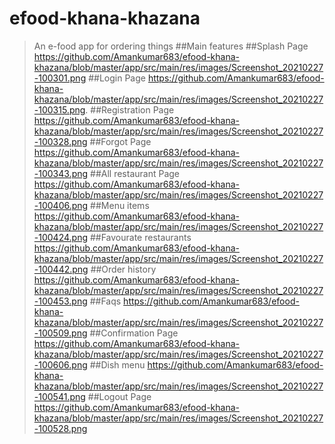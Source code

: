 # efood-khana-khazana
>An e-food app for ordering things
##Main features
##Splash Page
https://github.com/Amankumar683/efood-khana-khazana/blob/master/app/src/main/res/images/Screenshot_20210227-100301.png
##Login Page
https://github.com/Amankumar683/efood-khana-khazana/blob/master/app/src/main/res/images/Screenshot_20210227-100315.png.
##Registration Page
https://github.com/Amankumar683/efood-khana-khazana/blob/master/app/src/main/res/images/Screenshot_20210227-100328.png
##Forgot Page
https://github.com/Amankumar683/efood-khana-khazana/blob/master/app/src/main/res/images/Screenshot_20210227-100343.png
##All restaurant Page
https://github.com/Amankumar683/efood-khana-khazana/blob/master/app/src/main/res/images/Screenshot_20210227-100406.png
##Menu items
https://github.com/Amankumar683/efood-khana-khazana/blob/master/app/src/main/res/images/Screenshot_20210227-100424.png
##Favourate restaurants
https://github.com/Amankumar683/efood-khana-khazana/blob/master/app/src/main/res/images/Screenshot_20210227-100442.png
##Order history
https://github.com/Amankumar683/efood-khana-khazana/blob/master/app/src/main/res/images/Screenshot_20210227-100453.png
##Faqs
https://github.com/Amankumar683/efood-khana-khazana/blob/master/app/src/main/res/images/Screenshot_20210227-100509.png
##Confirmation Page
https://github.com/Amankumar683/efood-khana-khazana/blob/master/app/src/main/res/images/Screenshot_20210227-100606.png
##Dish menu
https://github.com/Amankumar683/efood-khana-khazana/blob/master/app/src/main/res/images/Screenshot_20210227-100541.png
##Logout Page
https://github.com/Amankumar683/efood-khana-khazana/blob/master/app/src/main/res/images/Screenshot_20210227-100528.png
